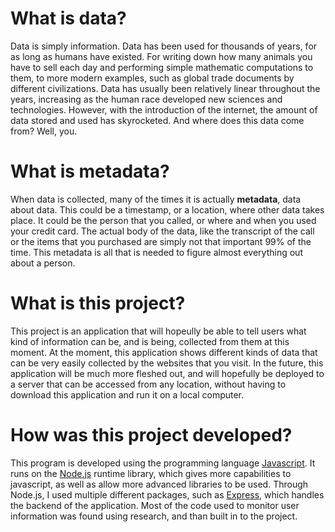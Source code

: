 # What is data?
Data is simply information. Data has been used for thousands of years, for as long as humans have existed. For writing down how many animals you have to sell each day and performing simple mathematic computations to them, to more modern examples, such as global trade documents by different civilizations. Data has usually been relatively linear throughout the years, increasing as the human race developed new sciences and technologies. However, with the introduction of the internet, the amount of data stored and used has skyrocketed. And where does this data come from? Well, you.

# What is metadata?
When data is collected, many of the times it is actually **metadata**, data about data. This could be a timestamp, or a location, where other data takes place. It could be the person that you called, or where and when you used your credit card. The actual body of the data, like the transcript of the call or the items that you purchased are simply not that important 99% of the time. This metadata is all that is needed to figure almost everything out about a person. 

# What is this project?
This project is an application that will hopeully be able to tell users what kind of information can be, and is being, collected from them at this moment. At the moment, this application shows different kinds of data that can be very easily collected by the websites that you visit. In the future, this application will be much more fleshed out, and will hopefully be deployed to a server that can be accessed from any location, without having to download this application and run it on a local computer.

# How was this project developed?
This program is developed using the programming language [Javascript](https://www.javascript.com/). It runs on the [Node.js](https://nodejs.org/en/) runtime library, which gives more capabilities to javascript, as well as allow more advanced libraries to be used. Through Node.js, I used multiple different packages, such as [Express](https://expressjs.com/), which handles the backend of the application. Most of the code used to monitor user information was found using research, and than built in to the project.
